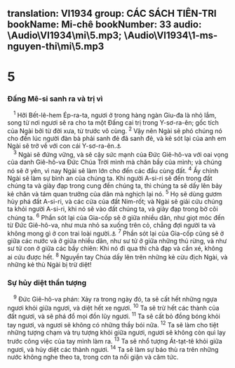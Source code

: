 translation: VI1934
group: CÁC SÁCH TIÊN-TRI
bookName: Mi-chê 
bookNumber: 33
audio: \Audio\VI1934\mi\5.mp3; \Audio\VI1934\1-ms-nguyen-thi\mi\5.mp3
-------

<div class="title"><h1>5</h1><h3>Đấng Mê-si sanh ra và trị vì</h3></div>
<span class="verse mi_5_1"> <sup>1</sup> Hỡi Bết-lê-hem Ép-ra-ta, ngươi ở trong hàng ngàn Giu-đa là nhỏ lắm, song từ nơi ngươi sẽ ra cho ta một Đấng cai trị trong Y-sơ-ra-ên; gốc tích của Ngài bởi từ đời xưa, từ trước vô cùng. </span>
<span class="verse mi_5_2"><sup>2</sup> Vậy nên Ngài sẽ phó chúng nó cho đến lúc người đàn bà phải sanh đẻ đã sanh đẻ, và kẻ sót lại của anh em Ngài sẽ trở về với con cái Y-sơ-ra-ên.<a data-toggle="tooltip" data-placement="bottom" title="Mat 2:6; Gi 7:42">⚓</a><br/></span>
<span class="verse mi_5_3"> <sup>3</sup> Ngài sẽ đứng vững, và sẽ cậy sức mạnh của Đức Giê-hô-va với oai vọng của danh Giê-hô-va Đức Chúa Trời mình mà chăn bầy của mình; và chúng nó sẽ ở yên, vì nay Ngài sẽ làm lớn cho đến các đầu cùng đất. </span>
<span class="verse mi_5_4"><sup>4</sup> Ấy chính Ngài sẽ làm sự bình an của chúng ta. Khi người A-si-ri sẽ đến trong đất chúng ta và giày đạp trong cung đền chúng ta, thì chúng ta sẽ dấy lên bảy kẻ chăn và tám quan trưởng của dân mà nghịch lại nó. </span>
<span class="verse mi_5_5"><sup>5</sup> Họ sẽ dùng gươm hủy phá đất A-si-ri, và các cửa của đất Nim-rốt; và Ngài sẽ giải cứu chúng ta khỏi người A-si-ri, khi nó sẽ vào đất chúng ta, và giày đạp trong bờ cõi chúng ta. </span>
<span class="verse mi_5_6"><sup>6</sup> Phần sót lại của Gia-cốp sẽ ở giữa nhiều dân, như giọt móc đến từ Đức Giê-hô-va, như mưa nhỏ sa xuống trên cỏ, chẳng đợi người ta và không mong gì ở con trai loài người.<a data-toggle="tooltip" data-placement="bottom" title="Sa 10:8-11">⚓</a></span>
<span class="verse mi_5_7"><sup>7</sup> Phần sót lại của Gia-cốp cũng sẽ ở giữa các nước và ở giữa nhiều dân, như sư tử ở giữa những thú rừng, và như sư tử con ở giữa các bầy chiên: Khi nó đi qua thì chà đạp và cắn xé, không ai cứu được hết. </span>
<span class="verse mi_5_8"><sup>8</sup> Nguyền tay Chúa dấy lên trên những kẻ cừu địch Ngài, và những kẻ thù Ngài bị trừ diệt! <br/></span>
<div class="title"><h3>Sự hủy diệt thần tượng</h3></div>
<span class="verse mi_5_9"> <sup>9</sup> Đức Giê-hô-va phán: Xảy ra trong ngày đó, ta sẽ cất hết những ngựa ngươi khỏi giữa ngươi, và diệt hết xe ngươi. </span>
<span class="verse mi_5_10"><sup>10</sup> Ta sẽ trừ hết các thành của đất ngươi, và sẽ phá đổ mọi đồn lũy ngươi. </span>
<span class="verse mi_5_11"><sup>11</sup> Ta sẽ cất bỏ đồng bóng khỏi tay ngươi, và ngươi sẽ không có những thầy bói nữa. </span>
<span class="verse mi_5_12"><sup>12</sup> Ta sẽ làm cho tiệt những tượng chạm và trụ tượng khỏi giữa ngươi, ngươi sẽ không còn quì lạy trước công việc của tay mình làm ra. </span>
<span class="verse mi_5_13"><sup>13</sup> Ta sẽ nhổ tượng Át-tạt-tê khỏi giữa ngươi, và hủy diệt các thành ngươi. </span>
<span class="verse mi_5_14"><sup>14</sup> Ta sẽ làm sự báo thù ra trên những nước không nghe theo ta, trong cơn ta nổi giận và căm tức. <br/></span>
